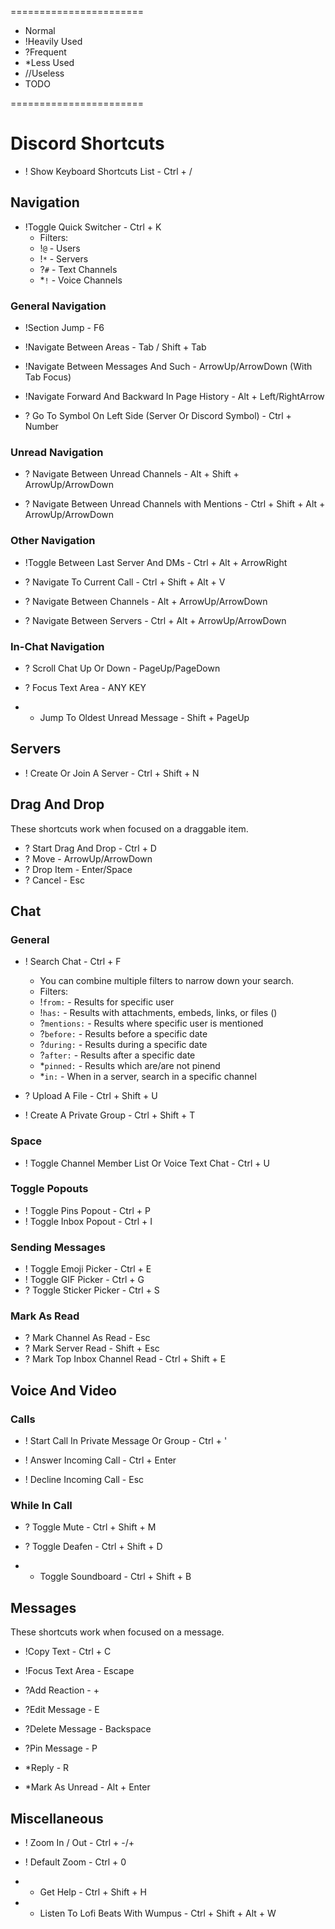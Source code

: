=======================

* Normal
* !Heavily Used
* ?Frequent
* *Less Used
* //Useless
* TODO

=======================

# Discord Shortcuts

* ! Show Keyboard Shortcuts List - Ctrl + /

## Navigation

* !Toggle Quick Switcher - Ctrl + K
    * Filters:
    * !`@` - Users
    * !`*` - Servers
    * ?`#` - Text Channels
    * *`!` - Voice Channels

### General Navigation

* !Section Jump - F6
* !Navigate Between Areas - Tab / Shift + Tab
* !Navigate Between Messages And Such - ArrowUp/ArrowDown (With Tab Focus)

* !Navigate Forward And Backward In Page History - Alt + Left/RightArrow

* ? Go To Symbol On Left Side (Server Or Discord Symbol) - Ctrl + Number

### Unread Navigation

* ? Navigate Between Unread Channels - Alt + Shift + ArrowUp/ArrowDown

* ? Navigate Between Unread Channels with Mentions - Ctrl + Shift + Alt + ArrowUp/ArrowDown

### Other Navigation

* !Toggle Between Last Server And DMs - Ctrl + Alt + ArrowRight

* ? Navigate To Current Call - Ctrl + Shift + Alt + V

* ? Navigate Between Channels - Alt + ArrowUp/ArrowDown

* ? Navigate Between Servers - Ctrl + Alt + ArrowUp/ArrowDown

### In-Chat Navigation

* ? Scroll Chat Up Or Down - PageUp/PageDown

* ? Focus Text Area - ANY KEY

* * Jump To Oldest Unread Message - Shift + PageUp

## Servers

* ! Create Or Join A Server - Ctrl + Shift + N

## Drag And Drop

These shortcuts work when focused on a draggable item.

* ? Start Drag And Drop - Ctrl + D
* ? Move - ArrowUp/ArrowDown
* ? Drop Item - Enter/Space
* ? Cancel - Esc

## Chat

### General

* ! Search Chat - Ctrl + F
    * You can combine multiple filters to narrow down your search.
    * Filters:
    * !`from:` - Results for specific user 
    * !`has:` - Results with attachments, embeds, links, or files ()
    * ?`mentions:` - Results where specific user is mentioned
    * ?`before:` - Results before a specific date
    * ?`during:` - Results during a specific date
    * ?`after:` - Results after a specific date
    * *`pinned:` - Results which are/are not pinend
    * *`in:` - When in a server, search in a specific channel

* ? Upload A File - Ctrl + Shift + U

* ! Create A Private Group - Ctrl + Shift + T

### Space

* ! Toggle Channel Member List Or Voice Text Chat - Ctrl + U

### Toggle Popouts

* ! Toggle Pins Popout - Ctrl + P
* ! Toggle Inbox Popout - Ctrl + I

### Sending Messages

* ! Toggle Emoji Picker - Ctrl + E
* ! Toggle GIF Picker - Ctrl + G
* ? Toggle Sticker Picker - Ctrl + S

### Mark As Read

* ? Mark Channel As Read - Esc
* ? Mark Server Read - Shift + Esc
* ? Mark Top Inbox Channel Read - Ctrl + Shift + E

## Voice And Video

### Calls

<!-- TODO this opens key combos -->
* ! Start Call In Private Message Or Group - Ctrl + '

* ! Answer Incoming Call - Ctrl + Enter

* ! Decline Incoming Call - Esc

### While In Call

* ? Toggle Mute - Ctrl + Shift + M

* ? Toggle Deafen - Ctrl + Shift + D

* * Toggle Soundboard - Ctrl + Shift + B

## Messages

These shortcuts work when focused on a message.

* !Copy Text - Ctrl + C

* !Focus Text Area - Escape

* ?Add Reaction - +

* ?Edit Message - E

* ?Delete Message - Backspace

* ?Pin Message - P

* *Reply - R

* *Mark As Unread - Alt + Enter

## Miscellaneous

* ! Zoom In / Out - Ctrl + -/+
* ! Default Zoom - Ctrl + 0

* * Get Help - Ctrl + Shift + H

* * Listen To Lofi Beats With Wumpus - Ctrl + Shift + Alt + W
